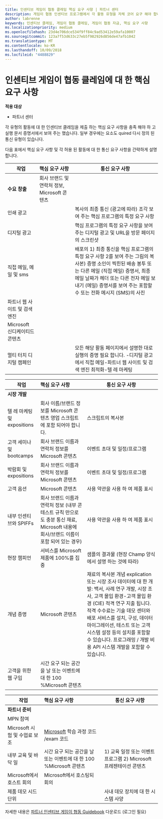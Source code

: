 ```yaml
---
title: 인센티브 게임이 협동 클레임 핵심 요구 사항 | 파트너 센터
description: 게임이 협동 인센티브 프로그램에서 각 활동 유형을 자체 코어 요구 해야 합니다.
author: labrenne
keywords: 인센티브 클레임, 게임이 협동 클레임, 게임이 협동 자금, 핵심 요구 사항
ms.localizationpriority: medium
ms.openlocfilehash: 23d4e706dce534f9ff84c9ad53412e59afa10007
ms.sourcegitcommit: 123a7f53d633c27eb5f982926d856de47afb1042
ms.translationtype: MT
ms.contentlocale: ko-KR
ms.lasthandoff: 10/09/2018
ms.locfileid: "4488829"
---
```

# <a name="core-requirements-for-incentives-co-op-claims"></a>인센티브 게임이 협동 클레임에 대 한 핵심 요구 사항

**적용 대상**

- 파트너 센터

각 유형의 활동에 대 한 인센티브 클레임을 제출 하는 핵심 요구 사항을 충족 해야 하 고 실행 문서 증명서에서 보여 주는 했습니다. 일부 경우에는 요소도 quired 다시 정의 된 통신 유형이 있습니다.

다음 표에서 핵심 요구 사항 및 각 허용 된 활동에 대 한 통신 요구 사항을 간략하게 설명합니다. 

|**작업**   |**핵심 요구 사항**   |**통신 요구 사항**|
|--------------------------------------|:---------------------------------|---------|
|**수요 창출**      |회사 브랜드 및 연락처 정보, Microsoft 콘텐츠    |         |
|인쇄 광고 |                 |복사의 최종 통신 (광고에 따라) 조각 보여 주는 핵심 프로그램의 특정 요구 사항|
|디지털 광고|            |핵심 프로그램의 특정 요구 사항을 보여 주는 디지털 광고 및 URL을 방문 페이지의 스크린샷  
|직접 메일, 메일 및 sms|             |배포의 1) 최종 통신을 핵심 프로그램의 특정 요구 사항 2를 보여 주는 그림의 복사본) 증명 소인이 찍힌된 배송 봉투 또는 다른 메일 (직접 메일) 증명서, 최종 메일 날짜가 헤더 또는 다른 전자 메일 보내기 (메일) 증명서를 보여 주는 포함할 수 또는 전화 메시지 (SMS)의 사진|
|파트너 웹 사이트 및 검색 엔진|
|Microsoft 신디케이티드 콘텐츠|
|멀티 터치 디지털 캠페인|     |모든 해당 활동 페이지에서 설명한 대로 실행의 증명 필요 합니다.  -디지털 광고에서 직접 메일-파트너 웹 사이트 및 검색 엔진 최적화-텔 레 마케팅


|**작업**   |**핵심 요구 사항**   |**통신 요구 사항**|
|--------------------------------------|:---------------------------------|--------------|
|**시장 개발**     
|텔 레 마케팅 및 expositions|   회사 이름/브랜드 정보를 Microsoft 콘텐츠 영업 스크립트에 포함 되어야 합니다.|스크립트의 복사본|
|고객 세미나 및 bootcamps  |회사 브랜드 이름과 연락처 정보를 Microsoft 콘텐츠|이벤트 초대 및 일정/프로그램|
|박람회 및 expositions       |회사 브랜드 이름과 연락처 정보를 Microsoft 콘텐츠|이벤트 초대 및 일정/프로그램|
|고객 옵션   | Microsoft 콘텐츠|사용 약관을 사용 하 여 제품 표시|              |
|내부 인센티브와 SPIFFs   |회사 브랜드 이름과 연락처 정보 (내부 콘테스트 규칙 만으로도 충분 통신 재료, Microsoft 내용에 회사/브랜드 이름이 포함 되어 있는 경우)|사용 약관을 사용 하 여 제품 표시 |
|현장 챔피언     | 서비스를 Microsoft 제품에 100%를 집중|샘플의 결과물 (현장 Champ 양식에서 설명 하는 것에 따라)|
|개념 증명    | Microsoft 콘텐츠  |재료의 복사본 개념 explication 또는 시장 조사 데이터에 대 한 개발: 백서, 사례 연구 개발, 시장 조사, 고객 몰입 환경-고객 몰입 환경 (CIE) 적격 연구 지출 됩니다. 적격 수수료는 기술 데모 센터와 배포 서비스를 설치, 구성, 데이터 마이그레이션, 테스트 또는 고객 시스템 설정 등의 설치를 포함할 수 있습니다. 프로그래밍 / 개발 비용 API 시스템 개발을 포함할 수 있습니다. |
|고객을 위한 웹 구입 | 시간 요구 되는 공간을 날 또는 이벤트에 대 한 100 %Microsoft 콘텐츠   |

|**작업**   |**핵심 요구 사항**   |**통신 요구 사항**|
|--------------------------------------|:---------------------------------|---------------------------|
|**파트너 준비**|                                       |
|MPN 참여   |                       
|Microsoft 시험 및 수업료 보조   |   [Microsoft](https://partner.microsoft.com/training) 학습 과정 코드 /exam 코드|
|내부 교육 및 바닥 일 |시간 요구 되는 공간을 날 또는 이벤트에 대 한 100 %Microsoft 콘텐츠|1) 교육 일정 또는 이벤트 프로그램 2) Microsoft 프레젠테이션 콘텐츠|
|Microsoft에서 호스트 회의  |    Microsoft에서 호스팅되 회의|    
|제품 데모 시드 단위   |   |사내 데모 장치에 대 한 시스템 사양|
 자세한 내용은 [파트너 인센티브 게임이 협동 Guidebook](https://assets.microsoft.com/coop-guidebook.pdf) 다운로드 (로그인 필요)
